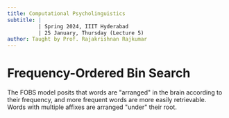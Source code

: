 ```yaml
---
title: Computational Psycholinguistics
subtitle: |
          | Spring 2024, IIIT Hyderabad
          | 25 January, Thursday (Lecture 5)
author: Taught by Prof. Rajakrishnan Rajkumar
---
```


# Frequency-Ordered Bin Search
The FOBS model posits that words are "arranged" in the brain according to their frequency, and more frequent words are more easily retrievable. Words with multiple affixes are arranged "under" their root.